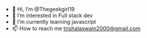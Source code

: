 - 👋 Hi, I’m @Thegeekgirl19
- 👀 I’m interested in Full stack dev
- 🌱 I’m currently learning javascript
- 📫 How to reach me trishalaswain2000@gmail.com

<!---
Thegeekgirl19/Thegeekgirl19 is a ✨ special ✨ repository because its `README.md` (this file) appears on your GitHub profile.
You can click the Preview link to take a look at your changes.
--->
